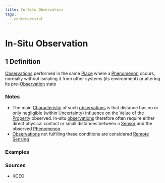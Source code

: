 ```yaml
---
title: In-Situ Observation
tags:
  - controversial
---
```


# In-Situ Observation

## 1 Definition 

[Observations](../observation) performed in the same [Place](../place) where a [Phenomenon](../phenomenon) occurs, normally without isolating it from other systems (its environment) or altering its pre-[Observation](../observation) state

### Notes 
- The main [Characteristic](../characteristic) of such [observations](../observation) is that distance has no or only negligible (within [Uncertainty](../uncertainty)) influence on the [Value](../value) of the [Property](../property) observed. In-situ [observations](../observation) therefore often require either direct physical contact or small distances between a [Sensor](../sensor) and the observed [Phenomenon](../phenomenon). 
- [Observations](../observation) not fulfilling these conditions are considered [Remote Sensing](../remote_sensing)

### Examples 

### Sources
- KCEO

